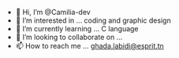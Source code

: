 - 👋 Hi, I’m @Camilia-dev
- 👀 I’m interested in ... coding and graphic design
- 🌱 I’m currently learning ... C language
- 💞️ I’m looking to collaborate on ...
- 📫 How to reach me ... ghada.labidi@esprit.tn

<!---
Camilia-dev/Camilia-dev is a ✨ special ✨ repository because its `README.md` (this file) appears on your GitHub profile.
You can click the Preview link to take a look at your changes.
--->
